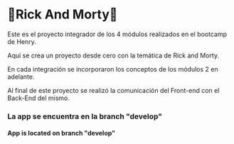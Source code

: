 <h1>🚀Rick And Morty🚀</h1>
 
 <span></span>

<p>Este es el proyecto integrador de los 4 módulos realizados en el bootcamp de Henry.</p>
<p>Aquí se crea un proyecto desde cero con la temática de Rick and Morty.</p>
<p>En cada integración se incorporaron los conceptos de los módulos 2 en adelante.</p>
<p>Al final de este proyecto se realizó la comunicación del Front-end con el Back-End del mismo.</p>

<span></span>

<h3>La app se encuentra en la branch "develop"</h3>

<span></span>

<h4>App is located on branch "develop"</h4>
